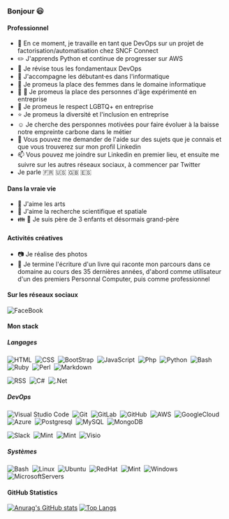 ### Bonjour :smiley:

#### Professionnel
- :briefcase: En ce moment, je travaille en tant que DevOps sur un projet de factorisation/automatisation chez SNCF Connect
- :pencil2: J'apprends Python et continue de progresser sur AWS
- :house_with_garden: Je révise tous les fondamentaux DevOps
- 👯 J'accompagne les débutant⸱es dans l'informatique
- :woman: Je promeus la place des femmes dans le domaine informatique
- :older_woman: :older_man: Je promeus la place des personnes d'âge expérimenté en entreprise
- :rainbow: Je promeus le respect LGBTQ+ en entreprise
- :star: Je promeus la diversité et l'inclusion en entreprise
- :relaxed: Je cherche des persponnes motivées pour faire évoluer à la baisse notre empreinte carbone dans le métier
- 💬 Vous pouvez me demander de l'aide sur des sujets que je connais et que vous trouverez sur mon profil Linkedin
- 📫 Vous pouvez me joindre sur Linkedin en premier lieu, et ensuite me suivre sur les autres réseaux sociaux, à commencer par Twitter
- Je parle :fr: :us: :uk: :es:

#### Dans la vraie vie
- :musical_note:  J'aime les arts
- :rocket: J'aime la recherche scientifique et spatiale
- :family: :baby: Je suis père de 3 enfants et désormais grand-père

#### Activités créatives
- :camera: Je réalise des photos
- :blue_book: Je termine l'écriture d'un livre qui raconte mon parcours dans ce domaine au cours des 35 dernières années, d'abord comme utilisateur d'un des premiers Personnal Computer, puis comme professionnel

#### Sur les réseaux sociaux
![FaceBook](https://img.shields.io/badge/-FaceBook-E34F26?style=flat&logo=facebook&logoColor=white)&nbsp;

<!-- [![Gmail Badge](https://img.shields.io/badge/-olivierleteneur@gmail.com-DD0031?style=flat&logo=Gmail&logoColor=white&link=mailto:olivierleteneur@gmail.com)](mailto:olivierleteneur@gmail.com)
[![Linkedin Badge](https://img.shields.io/badge/-olivier-leteneur-0077B5?style=flat&logo=Linkedin&logoColor=white&link=https://www.linkedin.com/in/olivier-leteneur/)](https://www.linkedin.com/in/olivier-leteneur/)
[![Twitter Badge](https://img.shields.io/badge/-olivierleteneur-1DA1F2?style=flat&logo=Twitter&logoColor=white&link=https://twitter.com/olivierleteneur)](https://twitter.com/olivierleteneur) -->

#### Mon stack

##### Langages
![HTML](https://img.shields.io/badge/-HTML-E34F26?style=flat&logo=HTML5&logoColor=white)&nbsp;
![CSS](https://img.shields.io/badge/-CSS-1572B6?style=flat&logo=CSS3&logoColor=white)&nbsp;
![BootStrap](https://img.shields.io/badge/Bootstrap-563D7C?style=flat&logo=bootstrap&logoColor=white)&nbsp;
![JavaScript](https://img.shields.io/badge/-JavaScript-F7DF1E?style=flat&logo=javascript&logoColor=white)&nbsp;
![Php](https://img.shields.io/badge/-PHP-777BB4?style=flat&logo=php&logoColor=white)&nbsp;
![Python](https://img.shields.io/badge/-Python-777BB4?style=flat&logo=python&logoColor=white)&nbsp;
![Bash](https://img.shields.io/badge/Shell_Script-121011?style=flat&logo=gnu-bash&logoColor=white)&nbsp;
![Ruby](https://img.shields.io/badge/Ruby-CC342D?style=flat&logo=ruby&logoColor=white)&nbsp;
![Perl](https://img.shields.io/badge/Perl-39457E?style=flat&logo=perl&logoColor=white)&nbsp;
![Markdown](https://img.shields.io/badge/Markdown-000000?style=flat&logo=markdown&logoColor=white)&nbsp;

![RSS](https://img.shields.io/badge/RSS-FFA500?style=flat&logo=rss&logoColor=white)&nbsp;
![C#](https://img.shields.io/badge/C%23-239120?style=flat&logo=c-sharp&logoColor=white)&nbsp;
![.Net](https://img.shields.io/badge/.NET-5C2D91?style=flat&logo=.net&logoColor=white)&nbsp;


##### DevOps
![Visual Studio Code](https://img.shields.io/badge/-VSCode-5C2D91?style=flat&logo=visual-studio-code&logoColor=white)&nbsp;
![Git](https://img.shields.io/badge/-Git-F05032?style=flat&logo=git&logoColor=white)&nbsp;
![GitLab](https://img.shields.io/badge/GitLab-330F63?style=flat&logo=gitlab&logoColor=white)&nbsp;
![GitHub](https://img.shields.io/badge/GitHub-330F63?style=flat&logo=github&logoColor=white)&nbsp;
![AWS](https://img.shields.io/badge/Amazon_AWS-232F3E?style=flat&logo=amazon-aws&logoColor=white)&nbsp;
![GoogleCloud](https://img.shields.io/badge/Google_Cloud-4285F4?style=flat&logo=google-cloud&logoColor=white)&nbsp;
![Azure](https://img.shields.io/badge/Microsoft_Azure-0089D6?style=flat&logo=microsoft-azure&logoColor=white)&nbsp;
![Postgresql](https://img.shields.io/badge/-PostgreSQL-F05032?style=flat&logo=postgresql&logoColor=white)&nbsp;
![MySQL](https://img.shields.io/badge/MySQL-00000F?style=flat&logo=mysql&logoColor=white)&nbsp;
![MongoDB](https://img.shields.io/badge/MongoDB-4EA94B?style=flat&logo=mongodb&logoColor=white)&nbsp;

![Slack](https://img.shields.io/badge/Slack-4A154B?style=flat&logo=slack&logoColor=white)&nbsp;
![Mint](https://img.shields.io/badge/Microsoft_Office-D83B01?style=flat&logo=microsoft-office&logoColor=white)&nbsp;
![Mint](https://img.shields.io/badge/Microsoft_SharePoint-0078D4?style=flat&logo=microsoft-sharepoint&logoColor=white)&nbsp;
![Visio](https://img.shields.io/badge/Microsoft_Visio-3955A3?style=flat&logo=microsoft-visio&logoColor=white)&nbsp;


##### Systèmes
![Bash](https://img.shields.io/badge/-Bash-4EAA25?style=flat&logo=bash&logoColor=white)&nbsp;
![Linux](https://img.shields.io/badge/-Linux-4EAA25?style=flat&logo=linux&logoColor=white)&nbsp;
![Ubuntu](https://img.shields.io/badge/-Ubuntu-4EAA25?style=flat&logo=ubuntu&logoColor=white)&nbsp;
![RedHat](https://img.shields.io/badge/-RedHat-4EAA25?style=flat&logo=redhat&logoColor=white)&nbsp;
![Mint](https://img.shields.io/badge/Linux_Mint-87CF3E?style=flat&logo=linux-mint&logoColor=white)&nbsp;
![Windows](https://img.shields.io/badge/Windows_10-003399?style=flat&logo=windows-10&logoColor=white)&nbsp;
![MicrosoftServers](https://img.shields.io/badge/Microsoft-666666?style=flat&logo=microsoft&logoColor=white)&nbsp;


#### GitHub Statistics

[![Anurag's GitHub stats](https://github-readme-stats.vercel.app/api?username=olivierleteneur&show_icons=true&theme=tokyonight )](https://github.com/olivierleteneur/github-readme-stats)
[![Top Langs](https://github-readme-stats.vercel.app/api/top-langs/?username=olivierleteneur&layout=compact&show_icons=true&theme=github_dark )](https://github.com/olivierleteneur/github-readme-stats)

